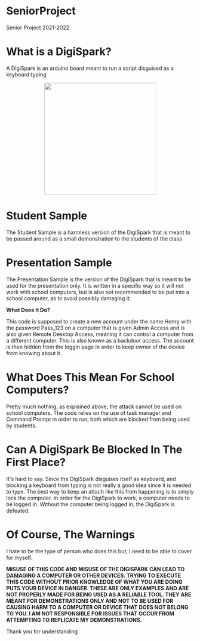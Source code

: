 # SeniorProject

Senior Project 2021-2022

# What is a DigiSpark?

A DigiSpark is an arduino board meant to run a script disguised as a keyboard typing
<p align="center">
<img src="https://electropeak.com/pub/media/catalog/product/cache/fa232c603e0403143aafcf902b42df2f/_/a/_a_r_ard-01-017-1.jpg" width="300" height="300">
</p>

# Student Sample

The Student Sample is a harmless version of the DigiSpark that is meant to be passed around as a small demonstration to the students of the class

# Presentation Sample

The Presentation Sample is the version of the DigiSpark that is meant to be used for the presentation only. It is written in a specific way so it will not work with school computers, but is also not recommended to be put into a school computer, as to avoid possibly damaging it.

<b> What Does It Do? </b>

This code is supposed to create a new account under the name Henry with the password Pass_123 on a computer that is given Admin Access and is also given Remote Desktop Access, meaning it can control a computer from a different computer. This is also known as a backdoor access. The account is then hidden from the loggin page in order to keep owner of the device from knowing about it.

# What Does This Mean For School Computers?

Pretty much nothing, as explained above, the attack cannot be used on school computers. The code relies on the use of task manager and Command Prompt in order to run, both which are blocked from being used by students.

# Can A DigiSpark Be Blocked In The First Place?

It's hard to say. Since the DigiSpark disguises itself as keyboard, and blocking a keyboard from typing is not really a good idea since it is needed to type. The best way to keep an attach like this from happening is to simply lock the computer. In order for the DigiSpark to work, a computer needs to be logged in. Without the computer being logged in, the DigiSpark is defeated.

# Of Course, The Warnings

I hate to be the type of person who does this but, I need to be able to cover for myself.

<b>
  MISUSE OF THIS CODE AND MISUSE OF THE DIGISPARK CAN LEAD TO DAMAGING A COMPUTER OR OTHER DEVICES. TRYING TO EXECUTE THIS CODE WITHOUT PRIOR KNOWLEDGE OF WHAT YOU ARE DOING PUTS YOUR DEVICE IN DANGER. THESE ARE ONLY EXAMPLES AND ARE NOT PROPERLY MADE FOR BEING USED AS A RELIABLE TOOL. THEY ARE MEANT FOR DEMONSTRATIONS ONLY AND NOT TO BE USED FOR CAUSING HARM TO A COMPUTER OR DEVICE THAT DOES NOT BELONG TO YOU. I AM NOT RESPONSIBLE FOR ISSUES THAT OCCUR FROM ATTEMPTING TO REPLICATE MY DEMONSTRATIONS.
</b>

Thank you for understanding
  
  
